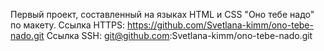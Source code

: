 Первый проект, составленный на языках HTML и CSS "Оно тебе надо" по макету. 
Ссылка HTTPS: https://github.com/Svetlana-kimm/ono-tebe-nado.git 
Ссылка SSH: git@github.com:Svetlana-kimm/ono-tebe-nado.git
